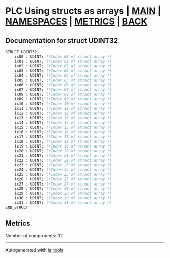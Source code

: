 # PLC Using structs as arrays | [MAIN] | [NAMESPACES] | [METRICS] | [BACK]  

## Documentation for struct UDINT32  

```pascal
STRUCT UDINT32:
    ix00 : UDINT; (*Index 00 of struct array *)
    ix01 : UDINT; (*Index 01 of struct array *)
    ix02 : UDINT; (*Index 02 of struct array *)
    ix03 : UDINT; (*Index 03 of struct array *)
    ix04 : UDINT; (*Index 04 of struct array *)
    ix05 : UDINT; (*Index 05 of struct array *)
    ix06 : UDINT; (*Index 06 of struct array *)
    ix07 : UDINT; (*Index 07 of struct array *)
    ix08 : UDINT; (*Index 08 of struct array *)
    ix09 : UDINT; (*Index 09 of struct array *)
    ix10 : UDINT; (*Index 10 of struct array *)
    ix11 : UDINT; (*Index 11 of struct array *)
    ix12 : UDINT; (*Index 12 of struct array *)
    ix13 : UDINT; (*Index 13 of struct array *)
    ix14 : UDINT; (*Index 14 of struct array *)
    ix15 : UDINT; (*Index 15 of struct array *)
    ix16 : UDINT; (*Index 16 of struct array *)
    ix17 : UDINT; (*Index 17 of struct array *)
    ix18 : UDINT; (*Index 18 of struct array *)
    ix19 : UDINT; (*Index 19 of struct array *)
    ix20 : UDINT; (*Index 20 of struct array *)
    ix21 : UDINT; (*Index 21 of struct array *)
    ix22 : UDINT; (*Index 22 of struct array *)
    ix23 : UDINT; (*Index 23 of struct array *)
    ix24 : UDINT; (*Index 24 of struct array *)
    ix25 : UDINT; (*Index 25 of struct array *)
    ix26 : UDINT; (*Index 26 of struct array *)
    ix27 : UDINT; (*Index 27 of struct array *)
    ix28 : UDINT; (*Index 28 of struct array *)
    ix29 : UDINT; (*Index 29 of struct array *)
    ix30 : UDINT; (*Index 30 of struct array *)
    ix31 : UDINT; (*Index 31 of struct array *)
END_STRUCT
```

## Metrics  

Number of components: 32  

---
Autogenerated with [ia_tools](https://github.com/tkucic/ia_tools)  

[MAIN]: ../../../../index_st.md
[NAMESPACES]: ../../nsList_st.md
[METRICS]: ../../../metrics_st.md
[BACK]: ../nsMain_st.md
